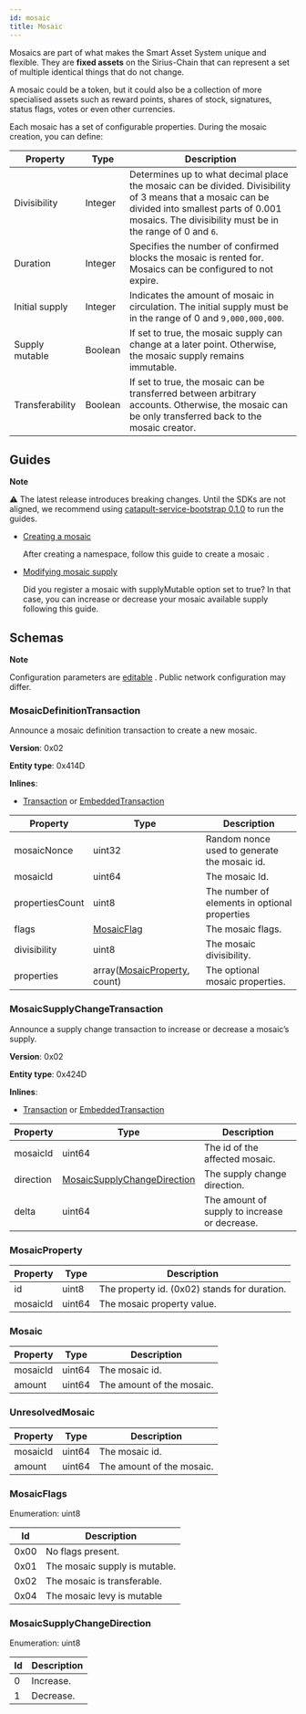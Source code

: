 ```yaml
---
id: mosaic
title: Mosaic
---
```

Mosaics are part of what makes the Smart Asset System unique and flexible. They are **fixed assets** on the Sirius-Chain that can represent a set of multiple identical things that do not change.

A mosaic could be a token, but it could also be a collection of more specialised assets such as reward points, shares of stock, signatures, status flags, votes or even other currencies.

Each mosaic has a set of configurable properties. During the mosaic creation, you can define:

**Property** |	**Type** |	**Description**
-------------|-----------|--------------------
Divisibility |	Integer |	Determines up to what decimal place the mosaic can be divided. Divisibility of 3 means that a mosaic can be divided into smallest parts of 0.001 mosaics. The divisibility must be in the range of 0 and `6`.
Duration |	Integer |	Specifies the number of confirmed blocks the mosaic is rented for. Mosaics can be configured to not expire.
Initial supply |	Integer |	Indicates the amount of mosaic in circulation. The initial supply must be in the range of 0 and `9,000,000,000`.
Supply mutable |	Boolean |	If set to true, the mosaic supply can change at a later point. Otherwise, the mosaic supply remains immutable.
Transferability |	Boolean |	If set to true, the mosaic can be transferred between arbitrary accounts. Otherwise, the mosaic can be only transferred back to the mosaic creator.

## Guides

<div class="info">

**Note**

⚠ The latest release introduces breaking changes. Until the SDKs are not aligned, we recommend using [catapult-service-bootstrap 0.1.0](../getting-started/setting-up-workstation.md) to run the guides.

</diV>

- [Creating a mosaic](../guides/mosaic/creating-a-mosaic.md)

    After creating a namespace, follow this guide to create a mosaic .

- [Modifying mosaic supply](../guides/mosaic/modifying-mosaic-supply.md)

    Did you register a mosaic with supplyMutable option set to true? In that case, you can increase or decrease your mosaic available supply following this guide.

## Schemas

<div class="info">

**Note**

Configuration parameters are [editable](https://github.com/proximax-storage/catapult-server/blob/master/resources/config-network.properties) . Public network configuration may differ.

</div>

### MosaicDefinitionTransaction

Announce a mosaic definition transaction to create a new mosaic.

**Version**: 0x02

**Entity type**: 0x414D

**Inlines**:

- [Transaction](../protocol/transaction.md#transaction) or [EmbeddedTransaction](../protocol/transaction.md#embeddedtransaction)

**Property** |	**Type** |	**Description**
-------------|-----------|--------------------
mosaicNonce |	uint32 |	Random nonce used to generate the mosaic id.
mosaicId |	uint64 |	The mosaic Id.
propertiesCount |	uint8 |	The number of elements in optional properties
flags |	[MosaicFlag](#mosaicflags) |	The mosaic flags.
divisibility |	uint8 |	The mosaic divisibility.
properties |	array([MosaicProperty](#mosaicproperty), count) |	The optional mosaic properties.

### MosaicSupplyChangeTransaction

Announce a supply change transaction to increase or decrease a mosaic’s supply.

**Version**: 0x02

**Entity type**: 0x424D

**Inlines**:

- [Transaction](../protocol/transaction.md#transaction) or [EmbeddedTransaction](../protocol/transaction.md#embeddedtransaction)

**Property** |	**Type** |	**Description**
-------------|-----------|--------------------
mosaicId | uint64 |	The id of the affected mosaic.
direction |	[MosaicSupplyChangeDirection](#mosaicsupplychangedirection) |	The supply change direction.
delta |	uint64 |	The amount of supply to increase or decrease.

### MosaicProperty

**Property** |	**Type** |	**Description**
-------------|-----------|--------------------
id |	uint8 |	The property id. (0x02) stands for duration.
mosaicId |	uint64 |	The mosaic property value.

### Mosaic

**Property** |	**Type** |	**Description**
-------------|-----------|--------------------
mosaicId |	uint64 |	The mosaic id.
amount |	uint64 |	The amount of the mosaic.

### UnresolvedMosaic

**Property** |	**Type** |	**Description**
-------------|-----------|--------------------
mosaicId |	uint64 |	The mosaic id.
amount |	uint64 |	The amount of the mosaic.

### MosaicFlags

Enumeration: uint8

**Id** | **Description**
------|----------------------
0x00 |	No flags present.
0x01 |	The mosaic supply is mutable.
0x02 |	The mosaic is transferable.
0x04 |	The mosaic levy is mutable

### MosaicSupplyChangeDirection

Enumeration: uint8

**Id** | **Description**
------|----------------------
0 |	Increase.
1 |	Decrease.
